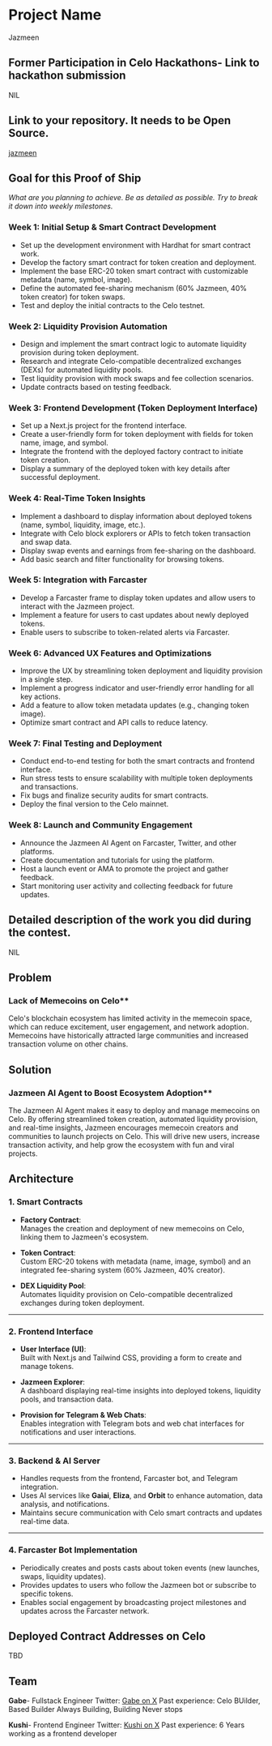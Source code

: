 # Project Name

Jazmeen

## Former Participation in Celo Hackathons- Link to hackathon submission

NIL

## Link to your repository. It needs to be Open Source.

[jazmeen](https://github.com/gabrieltemtsen/jazmeen)

## Goal for this Proof of Ship

*What are you planning to achieve. Be as detailed as possible. Try to break it down into weekly milestones.*

### **Week 1: Initial Setup & Smart Contract Development**
- Set up the development environment with Hardhat for smart contract work.
- Develop the factory smart contract for token creation and deployment.
- Implement the base ERC-20 token smart contract with customizable metadata (name, symbol, image).
- Define the automated fee-sharing mechanism (60% Jazmeen, 40% token creator) for token swaps.
- Test and deploy the initial contracts to the Celo testnet.

### **Week 2: Liquidity Provision Automation**
- Design and implement the smart contract logic to automate liquidity provision during token deployment.
- Research and integrate Celo-compatible decentralized exchanges (DEXs) for automated liquidity pools.
- Test liquidity provision with mock swaps and fee collection scenarios.
- Update contracts based on testing feedback.

### **Week 3: Frontend Development (Token Deployment Interface)**
- Set up a Next.js project for the frontend interface.
- Create a user-friendly form for token deployment with fields for token name, image, and symbol.
- Integrate the frontend with the deployed factory contract to initiate token creation.
- Display a summary of the deployed token with key details after successful deployment.

### **Week 4: Real-Time Token Insights**
- Implement a dashboard to display information about deployed tokens (name, symbol, liquidity, image, etc.).
- Integrate with Celo block explorers or APIs to fetch token transaction and swap data.
- Display swap events and earnings from fee-sharing on the dashboard.
- Add basic search and filter functionality for browsing tokens.

### **Week 5: Integration with Farcaster**
- Develop a Farcaster frame to display token updates and allow users to interact with the Jazmeen project.
- Implement a feature for users to cast updates about newly deployed tokens.
- Enable users to subscribe to token-related alerts via Farcaster.

### **Week 6: Advanced UX Features and Optimizations**
- Improve the UX by streamlining token deployment and liquidity provision in a single step.
- Implement a progress indicator and user-friendly error handling for all key actions.
- Add a feature to allow token metadata updates (e.g., changing token image).
- Optimize smart contract and API calls to reduce latency.

### **Week 7: Final Testing and Deployment**
- Conduct end-to-end testing for both the smart contracts and frontend interface.
- Run stress tests to ensure scalability with multiple token deployments and transactions.
- Fix bugs and finalize security audits for smart contracts.
- Deploy the final version to the Celo mainnet.

### **Week 8: Launch and Community Engagement**
- Announce the Jazmeen AI Agent on Farcaster, Twitter, and other platforms.
- Create documentation and tutorials for using the platform.
- Host a launch event or AMA to promote the project and gather feedback.
- Start monitoring user activity and collecting feedback for future updates.


## Detailed description of the work you did during the contest.
NIL

## Problem

### Lack of Memecoins on Celo**
Celo's blockchain ecosystem has limited activity in the memecoin space, which can reduce excitement, user engagement, and network adoption. Memecoins have historically attracted large communities and increased transaction volume on other chains.

## Solution

### Jazmeen AI Agent to Boost Ecosystem Adoption**
The Jazmeen AI Agent makes it easy to deploy and manage memecoins on Celo. By offering streamlined token creation, automated liquidity provision, and real-time insights, Jazmeen encourages memecoin creators and communities to launch projects on Celo. This will drive new users, increase transaction activity, and help grow the ecosystem with fun and viral projects.


## Architecture
### **1. Smart Contracts**
- **Factory Contract**:  
  Manages the creation and deployment of new memecoins on Celo, linking them to Jazmeen's ecosystem.
  
- **Token Contract**:  
  Custom ERC-20 tokens with metadata (name, image, symbol) and an integrated fee-sharing system (60% Jazmeen, 40% creator).

- **DEX Liquidity Pool**:  
  Automates liquidity provision on Celo-compatible decentralized exchanges during token deployment.

---

### **2. Frontend Interface**
- **User Interface (UI)**:  
  Built with Next.js and Tailwind CSS, providing a form to create and manage tokens.

- **Jazmeen Explorer**:  
  A dashboard displaying real-time insights into deployed tokens, liquidity pools, and transaction data.

- **Provision for Telegram & Web Chats**:  
  Enables integration with Telegram bots and web chat interfaces for notifications and user interactions.

---

### **3. Backend & AI Server**
- Handles requests from the frontend, Farcaster bot, and Telegram integration.
- Uses AI services like **Gaiai**, **Eliza**, and **Orbit** to enhance automation, data analysis, and notifications.
- Maintains secure communication with Celo smart contracts and updates real-time data.

---

### **4. Farcaster Bot Implementation**
- Periodically creates and posts casts about token events (new launches, swaps, liquidity updates).
- Provides updates to users who follow the Jazmeen bot or subscribe to specific tokens.
- Enables social engagement by broadcasting project milestones and updates across the Farcaster network.



## Deployed Contract Addresses on Celo

TBD 

## Team

**Gabe**- Fullstack Engineer 
Twitter: [Gabe on X](https://x.com/gabe_temtsen) 
Past experience: Celo BUilder, Based Builder Always Building, Building Never stops

**Kushi**- Frontend Engineer
Twitter: [Kushi on X](https://x.com/KushiNumdin)
Past experience: 6 Years working as a frontend developer
